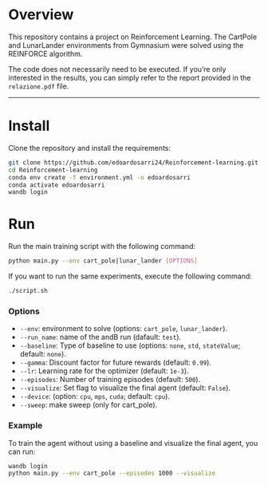 # Overview
This repository contains a project on Reinforcement Learning. The CartPole and LunarLander environments from Gymnasium were solved using the REINFORCE algorithm.

The code does not necessarily need to be executed. If you’re only interested in the results, you can simply refer to the report provided in the `relazione.pdf` file.

---

# Install
Clone the repository and install the requirements:

```bash
git clone https://github.com/edoardosarri24/Reinforcement-learning.git
cd Reinforcement-learning
conda env create -f environment.yml -n edoardosarri
conda activate edoardosarri
wandb login
```

# Run
Run the main training script with the following command:
```bash
python main.py --env cart_pole|lunar_lander [OPTIONS]
```

If you want to run the same experiments, execute the following command:
```bash
./script.sh
```

### Options
- `--env`: environment to solve (options: `cart_pole`, `lunar_lander`).
- `--run_name`: name of the andB run (dafault: `test`).
- `--baseline`: Type of baseline to use (options: `none`, `std`, `stateValue`; default: `none`).
- `--gamma`: Discount factor for future rewards (default: `0.99`).
- `--lr`: Learning rate for the optimizer (default: `1e-3`).
- `--episodes`: Number of training episodes (default: `500`).
- `--visualize`: Set flag to visualize the final agent (default: `False`).
- `--device`: (option: `cpu`, `mps`, `cuda`; default: `cpu`).
- `--sweep`: make sweep (only for cart_pole).

### Example
To train the agent without using a baseline and visualize the final agent, you can run:

```bash
wandb login
python main.py --env cart_pole --episodes 1000 --visualize
```